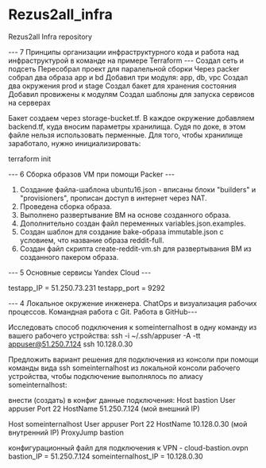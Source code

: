 # Rezus2all_infra
Rezus2all Infra repository

--- 7 Принципы организации инфраструктурного кода и работа над инфраструктурой в команде на примере Terraform  ---
Создал сеть и подсеть
Пересобрал проект для паралельной сборки
Через packer собрал два образа app и bd
Добавил три модуля: app, db, vpc
Создал два окружения prod и stage
Создал бакет для хранения состояния
Добавил провижены к модулям
Создал шаблоны для запуска сервисов на серверах

Бакет создаем через storage-bucket.tf. В каждое окружение добавляем backend.tf, куда вносим параметры хранилища. Судя по доке, в этом файле нельзя использовать перменные. Для того, чтобы хранилище заработало, нужно инициализировать:

terraform init

--- 6 Сборка образов VM при помощи Packer ---

1) Создание файла-шаблона ubuntu16.json - вписаны блоки "builders" и "provisioners", прописан доступ в интернет через NAT.
2) Проведена сборка образа.
3) Выполнено развертывание ВМ на основе созданного образа.
4) Дополнительно создан файл переменных variables.json.examples.
5) Создан шаблон для создание bake-образа immutable.json с условием, что название образа reddit-full.
6) Создан файл скрипта create-reddit-vm.sh для развертывания ВМ из созданного пакером образа.

--- 5 Основные сервисы Yandex Cloud ---

testapp_IP = 51.250.73.231
testapp_port = 9292

--- 4 Локальное окружение инженера. ChatOps и визуализация рабочих процессов. Командная работа с Git. Работа в GitHub---

Исследовать способ подключения к someinternalhost в одну команду из вашего рабочего устройства:
ssh -i ~/.ssh/appuser -A -tt appuser@51.250.7.124 ssh 10.128.0.30

Предложить вариант решения для подключения из консоли при помощи команды вида ssh someinternalhost из локальной консоли рабочего устройства, чтобы подключение выполнялось по алиасу someinternalhost:

внести (создать) в конфиг данные подключения:
Host bastion
User appuser
Port 22
HostName 51.250.7.124 (мой внешний IP)

Host someinternalhost
User appuser
Port 22
HostName 10.128.0.30 (мой внутренний IP)
ProxyJump bastion

конфигурационный файл для подключения к VPN - cloud-bastion.ovpn
bastion_IP = 51.250.7.124
someinternalhost_IP = 10.128.0.30
